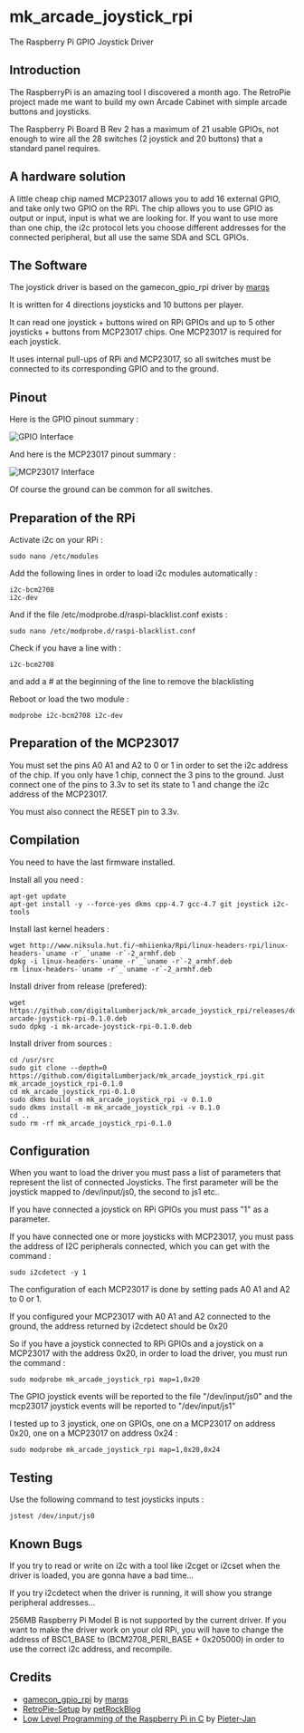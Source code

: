mk_arcade_joystick_rpi
==============
The Raspberry Pi GPIO Joystick Driver


Introduction
-------------
The RaspberryPi is an amazing tool I discovered a month ago. The RetroPie project made me want to build my own Arcade Cabinet with simple arcade buttons and joysticks.

The Raspberry Pi Board B Rev 2 has a maximum of 21 usable GPIOs, not enough to wire all the 28 switches (2 joystick and 20 buttons) that a standard panel requires.

A hardware solution
-------------
A little cheap chip named MCP23017 allows you to add 16 external GPIO, and take only two GPIO on the RPi. The chip allows you to use GPIO as output or input, input is what we are looking for. If you want to use more than one chip, the i2c protocol lets you choose different addresses for the connected peripheral, but all use the same SDA and SCL GPIOs.

The Software 
-------------
The joystick driver is based on the gamecon_gpio_rpi driver by [marqs](https://github.com/marqs85)

It is written for 4 directions joysticks and 10 buttons per player.

It can read one joystick + buttons wired on RPi GPIOs and up to 5 other joysticks + buttons from MCP23017 chips. One MCP23017 is required for each joystick.


It uses internal pull-ups of RPi and MCP23017, so all switches must be connected to its corresponding GPIO and to the ground.

Pinout
-------------
Here is the GPIO pinout summary :


![GPIO Interface](https://github.com/DigitalLumberjack/mk_arcade_joystick_rpi/raw/master/wiki/images/mk_joystick_arcade_GPIOs.png)


And here is the MCP23017 pinout summary :


![MCP23017 Interface](https://github.com/DigitalLumberjack/mk_arcade_joystick_rpi/raw/master/wiki/images/mk_joystick_arcade_mcp23017.png)

Of course the ground can be common for all switches.

Preparation of the RPi
-------------
Activate i2c on your RPi :
```shell
sudo nano /etc/modules
```
Add the following lines in order to load i2c modules automatically :
```shell
i2c-bcm2708 
i2c-dev
```

And if the file /etc/modprobe.d/raspi-blacklist.conf exists : 
```shell
sudo nano /etc/modprobe.d/raspi-blacklist.conf
```

Check if you have a line with :
```shell
i2c-bcm2708 
```
and add a # at the beginning of the line to remove the blacklisting

Reboot or load the two module :
```shell
modprobe i2c-bcm2708 i2c-dev
```

Preparation of the MCP23017
-------------

You must set the pins A0 A1 and A2 to 0 or 1 in order to set the i2c address of the chip. If you only have 1 chip, connect the 3 pins to the ground.
Just connect one of the pins to 3.3v to set its state to 1 and change the i2c address of the MCP23017.

You must also connect the RESET pin to 3.3v.


Compilation 
-------------

You need to have the last firmware installed.

Install all you need :
```shell
apt-get update
apt-get install -y --force-yes dkms cpp-4.7 gcc-4.7 git joystick i2c-tools
```

Install last kernel headers :
```shell
wget http://www.niksula.hut.fi/~mhiienka/Rpi/linux-headers-rpi/linux-headers-`uname -r`_`uname -r`-2_armhf.deb
dpkg -i linux-headers-`uname -r`_`uname -r`-2_armhf.deb
rm linux-headers-`uname -r`_`uname -r`-2_armhf.deb
```

Install driver from release (prefered):
```shell
wget https://github.com/digitalLumberjack/mk_arcade_joystick_rpi/releases/download/0.1.0/mk-arcade-joystick-rpi-0.1.0.deb
sudo dpkg -i mk-arcade-joystick-rpi-0.1.0.deb
```

Install driver from sources :
```shell
cd /usr/src
sudo git clone --depth=0 https://github.com/digitalLumberjack/mk_arcade_joystick_rpi.git mk_arcade_joystick_rpi-0.1.0
cd mk_arcade_joystick_rpi-0.1.0
sudo dkms build -m mk_arcade_joystick_rpi -v 0.1.0
sudo dkms install -m mk_arcade_joystick_rpi -v 0.1.0
cd ..
sudo rm -rf mk_arcade_joystick_rpi-0.1.0
```


Configuration 
-------------
When you want to load the driver you must pass a list of parameters that represent the list of connected Joysticks. The first parameter will be the joystick mapped to /dev/input/js0, the second to js1 etc..

If you have connected a joystick on RPi GPIOs you must pass "1" as a parameter.

If you have connected one or more joysticks with MCP23017, you must pass the address of I2C peripherals connected, which you can get with the command :

```shell
sudo i2cdetect -y 1
```

The configuration of each MCP23017 is done by setting pads A0 A1 and A2 to 0 or 1.

If you configured your MCP23017 with A0 A1 and A2 connected to the ground, the address returned by i2cdetect should be 0x20

So if you have a joystick connected to RPi GPIOs and a joystick on a MCP23017 with the address 0x20, in order to load the driver, you must run the command :

```shell
sudo modprobe mk_arcade_joystick_rpi map=1,0x20
```

The GPIO joystick events will be reported to the file "/dev/input/js0" and the mcp23017 joystick events will be reported to "/dev/input/js1"

I tested up to 3 joystick, one on GPIOs, one on a MCP23017 on address 0x20, one on a MCP23017 on address 0x24 :

```shell
sudo modprobe mk_arcade_joystick_rpi map=1,0x20,0x24
```

Testing
-------------

Use the following command to test joysticks inputs :
```shell
jstest /dev/input/js0
```

Known Bugs
-------------
If you try to read or write on i2c with a tool like i2cget or i2cset when the driver is loaded, you are gonna have a bad time... 

If you try i2cdetect when the driver is running, it will show you strange peripheral addresses...

256MB Raspberry Pi Model B is not supported by the current driver. If you want to make the driver work on your old RPi, you will have to change the address of BSC1_BASE to (BCM2708_PERI_BASE + 0x205000) in order to use the correct i2c address, and recompile.

Credits
-------------
-  [gamecon_gpio_rpi](https://github.com/petrockblog/RetroPie-Setup/wiki/gamecon_gpio_rpi) by [marqs](https://github.com/marqs85)
-  [RetroPie-Setup](https://github.com/petrockblog/RetroPie-Setup) by [petRockBlog](http://blog.petrockblock.com/)
-  [Low Level Programming of the Raspberry Pi in C](http://www.pieter-jan.com/node/15) by [Pieter-Jan](http://www.pieter-jan.com/)
